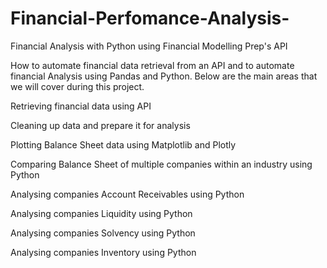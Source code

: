 # Financial-Perfomance-Analysis-
Financial Analysis with Python using  Financial Modelling Prep's API


How to automate financial data retrieval from an API and to automate financial Analysis using Pandas and Python. Below are the main areas that we will cover during this project.


Retrieving financial data using API

Cleaning up data and prepare it for analysis

Plotting Balance Sheet data using Matplotlib and Plotly

Comparing Balance Sheet of multiple companies within an industry using Python

Analysing companies Account Receivables using Python

Analysing companies Liquidity using Python

Analysing companies Solvency using Python

Analysing companies Inventory using Python


